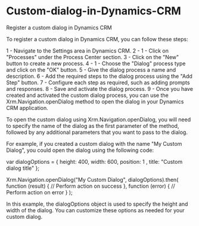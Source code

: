 # Custom-dialog-in-Dynamics-CRM
Register a custom dialog in Dynamics CRM

To register a custom dialog in Dynamics CRM, you can follow these steps:

1 - Navigate to the Settings area in Dynamics CRM.
2 - 1 - Click on "Processes" under the Process Center section.
3 - Click on the "New" button to create a new process.
4 - 1 - Choose the "Dialog" process type and click on the "OK" button.
5 - Give the dialog process a name and description.
6 - Add the required steps to the dialog process using the "Add Step" button.
7 - Configure each step as required, such as adding prompts and responses.
8 - Save and activate the dialog process.
9 - Once you have created and activated the custom dialog process, you can use the Xrm.Navigation.openDialog method to open the dialog in your Dynamics CRM application.

To open the custom dialog using Xrm.Navigation.openDialog, you will need to specify the name of the dialog as the first parameter of the method, followed by any additional parameters that you want to pass to the dialog.

For example, if you created a custom dialog with the name "My Custom Dialog", you could open the dialog using the following code:

var dialogOptions = {
    height: 400,
    width: 600,
    position: 1 , 
    title: "Custom dialog title"
};

Xrm.Navigation.openDialog("My Custom Dialog", dialogOptions).then(
    function (result) {
        // Perform action on success
    },
    function (error) {
        // Perform action on error
    }
);


In this example, the dialogOptions object is used to specify the height and width of the dialog. You can customize these options as needed for your custom dialog.
